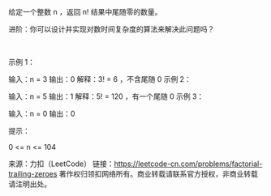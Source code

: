 给定一个整数 n ，返回 n! 结果中尾随零的数量。

进阶：你可以设计并实现对数时间复杂度的算法来解决此问题吗？

 

示例 1：

输入：n = 3
输出：0
解释：3! = 6 ，不含尾随 0
示例 2：

输入：n = 5
输出：1
解释：5! = 120 ，有一个尾随 0
示例 3：

输入：n = 0
输出：0
 

提示：

0 <= n <= 104

来源：力扣（LeetCode）
链接：https://leetcode-cn.com/problems/factorial-trailing-zeroes
著作权归领扣网络所有。商业转载请联系官方授权，非商业转载请注明出处。